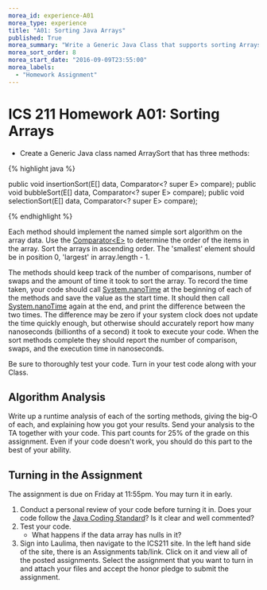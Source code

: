 ```yaml
---
morea_id: experience-A01
morea_type: experience
title: "A01: Sorting Java Arrays"
published: True
morea_summary: "Write a Generic Java Class that supports sorting Arrays."
morea_sort_order: 8
morea_start_date: "2016-09-09T23:55:00"
morea_labels: 
  - "Homework Assignment"
---
```


# ICS 211 Homework A01: Sorting Arrays

* Create a Generic Java class named ArraySort that has three methods:

{% highlight java %}

public void insertionSort(E[] data, Comparator<? super E> compare);
public void bubbleSort(E[] data, Comparator<? super E> compare);
public void selectionSort(E[] data, Comparator<? super E> compare);

{% endhighlight %}

Each method should implement the named simple sort algorithm on the array data.  Use the [Comparator&lt;E&gt;](http://docs.oracle.com/javase/7/docs/api/java/util/Comparator.html) to determine the order of the items in the array. Sort the arrays in ascending order.  The 'smallest' element should be in position 0, 'largest' in array.length - 1.

The methods should keep track of the number of comparisons, number of swaps and the amount of time it took to sort the array. To record the time taken, your code should call [System.nanoTime](http://docs.oracle.com/javase/7/docs/api/java/lang/System.html#nanoTime()) at the beginning of each of the methods and save the value as the start time. It should then call [System.nanoTime](http://docs.oracle.com/javase/7/docs/api/java/lang/System.html#nanoTime()) again at the end, and print the difference between the two times.  The difference may be zero if your system clock does not update the time quickly enough, but otherwise should accurately report how many nanoseconds (billionths of a second) it took to execute your code. When the sort methods complete they should report the number of comparison, swaps, and the execution time in nanoseconds.

Be sure to thoroughly test your code. Turn in your test code along with your Class.

## Algorithm Analysis

Write up a runtime analysis of each of the sorting methods, giving the big-O of each, and explaining how you got your results. Send your analysis to the TA together with your code. This part counts for 25% of the grade on this assignment. Even if your code doesn't work, you should do this part to the best of your ability.


## Turning in the Assignment

The assignment is due on Friday at 11:55pm. You may turn it in early. 

1. Conduct a personal review of your code before turning it in. Does your code follow the
   [Java Coding Standard](morea/010.introduction/reading-java-coding-standard.html)?
   Is it clear and well commented?
2. Test your code.
    * What happens if the data array has nulls in it?
3. Sign into Laulima, then navigate to the ICS211 site. In the left hand side of the site, there is an Assignments tab/link.  Click on it and view all of the posted assignments. Select the assignment that you want to turn in and attach your files and accept the honor pledge to submit the assignment.
  
